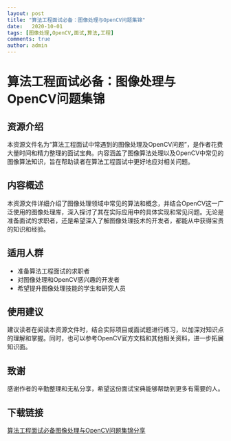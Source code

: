 ```yaml
---
layout: post
title: "算法工程面试必备：图像处理与OpenCV问题集锦"
date:   2020-10-01
tags: [图像处理,OpenCV,面试,算法,工程]
comments: true
author: admin
---
```

# 算法工程面试必备：图像处理与OpenCV问题集锦

## 资源介绍

本资源文件名为“算法工程面试中常遇到的图像处理及OpenCV问题”，是作者花费大量时间和精力整理的面试宝典。内容涵盖了图像算法处理以及OpenCV中常见的图像算法知识，旨在帮助读者在算法工程面试中更好地应对相关问题。

## 内容概述

本资源文件详细介绍了图像处理领域中常见的算法和概念，并结合OpenCV这一广泛使用的图像处理库，深入探讨了其在实际应用中的具体实现和常见问题。无论是准备面试的求职者，还是希望深入了解图像处理技术的开发者，都能从中获得宝贵的知识和经验。

## 适用人群

- 准备算法工程面试的求职者
- 对图像处理和OpenCV感兴趣的开发者
- 希望提升图像处理技能的学生和研究人员

## 使用建议

建议读者在阅读本资源文件时，结合实际项目或面试题进行练习，以加深对知识点的理解和掌握。同时，也可以参考OpenCV官方文档和其他相关资料，进一步拓展知识面。

## 致谢

感谢作者的辛勤整理和无私分享，希望这份面试宝典能够帮助到更多有需要的人。

## 下载链接

[算法工程面试必备图像处理与OpenCV问题集锦分享](https://pan.quark.cn/s/4e778eb98696)